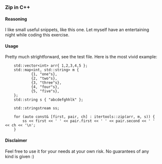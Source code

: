 ### Zip in C++
#### Reasoning
I like small useful snippets, like this one. Let myself have an entertaining night while coding this exercise.

#### Usage
Pretty much strightforward, see the test file. Here is the most vivid example:
```
	std::vector<int> arr{ 1,2,3,4,5 };
	std::map<int, std::string> m {
			{1, "one"s},
			{2, "two"s},
			{3, "three"s},
			{4, "four"s},
			{5, "five"s},
	};
	std::string s { "abcdefghhlk" };

	std::stringstream ss;

	for (auto const& [first, pair, ch] : itertools::zip(arr, m, s)) {
		ss << first << ' ' << pair.first << ' ' << pair.second << ' ' << ch << '\n';
	}
```

#### Disclaimer 
Feel free to use it for your needs at your own risk. No guarantees of any kind is given :)